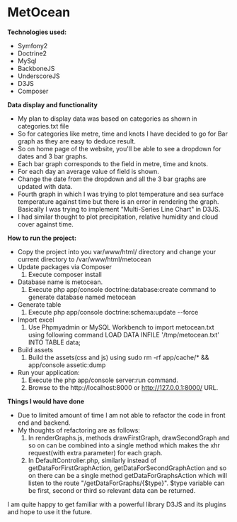 MetOcean
========

**Technologies used:**
* Symfony2
* Doctrine2
* MySql
* BackboneJS
* UnderscoreJS
* D3JS
* Composer

**Data display and functionality**
* My plan to display data was based on categories as shown in categories.txt file
* So for categories like metre, time and knots I have decided to go for Bar graph as they are easy to deduce result.
* So on home page of the website, you'll be able to see a dropdown for dates and 3 bar graphs.
* Each bar graph corresponds to the field in metre, time and knots.
* For each day an average value of field is shown.
* Change the date from the dropdown and all the 3 bar graphs are updated with data.
* Fourth graph in which I was trying to plot temperature and sea surface temperature against time but there is an error in rendering the graph. Basically I was trying to implement "Multi-Series Line Chart" in D3JS.
* I had similar thought to plot precipitation, relative humidity and cloud cover against time.


**How to run the project:**
* Copy the project into you var/www/html/ directory and change your current directory to /var/www/html/metocean
* Update packages via Composer
    1. Execute composer install
* Database name is metocean.
    1. Execute php app/console doctrine:database:create command to generate database named metocean
* Generate table
    1. Execute php app/console doctrine:schema:update --force
* Import excel
    1. Use Phpmyadmin or MySQL Workbench to import metocean.txt using following command
       LOAD DATA INFILE '/tmp/metocean.txt' INTO TABLE data;
* Build assets
    1. Build the assets(css and js) using
       sudo rm -rf app/cache/* && app/console assetic:dump
* Run your application:
    1. Execute the php app/console server:run command.
    2. Browse to the http://localhost:8000 or http://127.0.0.1:8000/ URL.

**Things I would have done**
* Due to limited amount of time I am not able to refactor the code in front end and backend.
* My thoughts of refactoring are as follows:
    1. In renderGraphs.js, methods drawFirstGraph, drawSecondGraph and so on can be combined into a single method which makes the xhr request(with extra parameter) for each graph.
    2. In DefaultController.php, similarly instead of getDataForFirstGraphAction, getDataForSecondGraphAction and so on there can be a single method getDataForGraphsAction which will listen to the route "/getDataForGraphs/{$type}". $type variable can be first, second or third so relevant data can be returned.

I am quite happy to get familiar with a powerful library D3JS and its plugins and hope to use it the future.